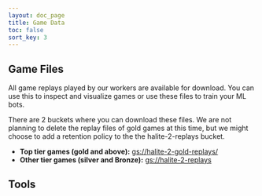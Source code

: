 ```yaml
---
layout: doc_page
title: Game Data
toc: false
sort_key: 3
---
```


## Game Files

All game replays played by our workers are available for download. You can use this to inspect and visualize games or use these files to train your ML bots.

There are 2 buckets where you can download these files. We are not planning to delete the replay files of gold games at this time, but we might choose to add a retention policy to the the halite-2-replays bucket.

* **Top tier games (gold and above):** [gs://halite-2-gold-replays/](https://storage.cloud.google.com/halite-2-gold-replays//)
* **Other tier games (silver and Bronze):** [gs://halite-2-replays](https://storage.cloud.google.com/halite-2-replays//)

## Tools
